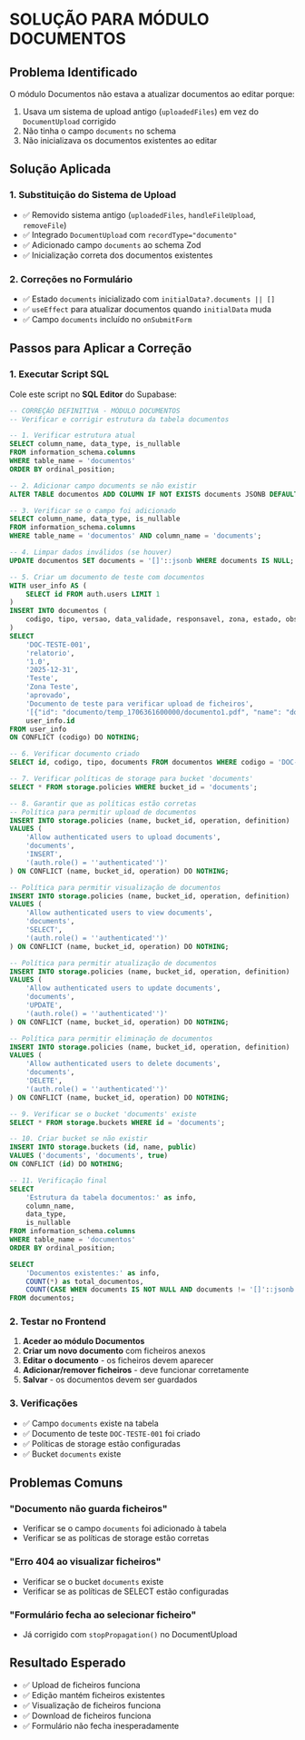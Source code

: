# SOLUÇÃO PARA MÓDULO DOCUMENTOS

## Problema Identificado
O módulo Documentos não estava a atualizar documentos ao editar porque:
1. Usava um sistema de upload antigo (`uploadedFiles`) em vez do `DocumentUpload` corrigido
2. Não tinha o campo `documents` no schema
3. Não inicializava os documentos existentes ao editar

## Solução Aplicada

### 1. Substituição do Sistema de Upload
- ✅ Removido sistema antigo (`uploadedFiles`, `handleFileUpload`, `removeFile`)
- ✅ Integrado `DocumentUpload` com `recordType="documento"`
- ✅ Adicionado campo `documents` ao schema Zod
- ✅ Inicialização correta dos documentos existentes

### 2. Correções no Formulário
- ✅ Estado `documents` inicializado com `initialData?.documents || []`
- ✅ `useEffect` para atualizar documentos quando `initialData` muda
- ✅ Campo `documents` incluído no `onSubmitForm`

## Passos para Aplicar a Correção

### 1. Executar Script SQL
Cole este script no **SQL Editor** do Supabase:

```sql
-- CORREÇÃO DEFINITIVA - MÓDULO DOCUMENTOS
-- Verificar e corrigir estrutura da tabela documentos

-- 1. Verificar estrutura atual
SELECT column_name, data_type, is_nullable 
FROM information_schema.columns 
WHERE table_name = 'documentos' 
ORDER BY ordinal_position;

-- 2. Adicionar campo documents se não existir
ALTER TABLE documentos ADD COLUMN IF NOT EXISTS documents JSONB DEFAULT '[]'::jsonb;

-- 3. Verificar se o campo foi adicionado
SELECT column_name, data_type, is_nullable 
FROM information_schema.columns 
WHERE table_name = 'documentos' AND column_name = 'documents';

-- 4. Limpar dados inválidos (se houver)
UPDATE documentos SET documents = '[]'::jsonb WHERE documents IS NULL;

-- 5. Criar um documento de teste com documentos
WITH user_info AS (
    SELECT id FROM auth.users LIMIT 1
)
INSERT INTO documentos (
    codigo, tipo, versao, data_validade, responsavel, zona, estado, observacoes, documents, user_id
) 
SELECT 
    'DOC-TESTE-001', 
    'relatorio', 
    '1.0', 
    '2025-12-31', 
    'Teste', 
    'Zona Teste', 
    'aprovado', 
    'Documento de teste para verificar upload de ficheiros',
    '[{"id": "documento/temp_1706361600000/documento1.pdf", "name": "documento1.pdf", "url": "https://mjgvjpqcdsmvervcxjig.supabase.co/storage/v1/object/public/documents/documento/temp_1706361600000/documento1.pdf", "type": "application/pdf", "size": 1024, "uploaded_at": "2025-01-27T10:00:00Z"}, {"id": "documento/temp_1706361600000/documento2.jpg", "name": "documento2.jpg", "url": "https://mjgvjpqcdsmvervcxjig.supabase.co/storage/v1/object/public/documents/documento/temp_1706361600000/documento2.jpg", "type": "image/jpeg", "size": 2048, "uploaded_at": "2025-01-27T10:01:00Z"}]'::jsonb,
    user_info.id 
FROM user_info
ON CONFLICT (codigo) DO NOTHING;

-- 6. Verificar documento criado
SELECT id, codigo, tipo, documents FROM documentos WHERE codigo = 'DOC-TESTE-001';

-- 7. Verificar políticas de storage para bucket 'documents'
SELECT * FROM storage.policies WHERE bucket_id = 'documents';

-- 8. Garantir que as políticas estão corretas
-- Política para permitir upload de documentos
INSERT INTO storage.policies (name, bucket_id, operation, definition)
VALUES (
    'Allow authenticated users to upload documents',
    'documents',
    'INSERT',
    '(auth.role() = ''authenticated'')'
) ON CONFLICT (name, bucket_id, operation) DO NOTHING;

-- Política para permitir visualização de documentos
INSERT INTO storage.policies (name, bucket_id, operation, definition)
VALUES (
    'Allow authenticated users to view documents',
    'documents',
    'SELECT',
    '(auth.role() = ''authenticated'')'
) ON CONFLICT (name, bucket_id, operation) DO NOTHING;

-- Política para permitir atualização de documentos
INSERT INTO storage.policies (name, bucket_id, operation, definition)
VALUES (
    'Allow authenticated users to update documents',
    'documents',
    'UPDATE',
    '(auth.role() = ''authenticated'')'
) ON CONFLICT (name, bucket_id, operation) DO NOTHING;

-- Política para permitir eliminação de documentos
INSERT INTO storage.policies (name, bucket_id, operation, definition)
VALUES (
    'Allow authenticated users to delete documents',
    'documents',
    'DELETE',
    '(auth.role() = ''authenticated'')'
) ON CONFLICT (name, bucket_id, operation) DO NOTHING;

-- 9. Verificar se o bucket 'documents' existe
SELECT * FROM storage.buckets WHERE id = 'documents';

-- 10. Criar bucket se não existir
INSERT INTO storage.buckets (id, name, public)
VALUES ('documents', 'documents', true)
ON CONFLICT (id) DO NOTHING;

-- 11. Verificação final
SELECT 
    'Estrutura da tabela documentos:' as info,
    column_name,
    data_type,
    is_nullable
FROM information_schema.columns 
WHERE table_name = 'documentos' 
ORDER BY ordinal_position;

SELECT 
    'Documentos existentes:' as info,
    COUNT(*) as total_documentos,
    COUNT(CASE WHEN documents IS NOT NULL AND documents != '[]'::jsonb THEN 1 END) as com_documentos
FROM documentos;
```

### 2. Testar no Frontend
1. **Aceder ao módulo Documentos**
2. **Criar um novo documento** com ficheiros anexos
3. **Editar o documento** - os ficheiros devem aparecer
4. **Adicionar/remover ficheiros** - deve funcionar corretamente
5. **Salvar** - os documentos devem ser guardados

### 3. Verificações
- ✅ Campo `documents` existe na tabela
- ✅ Documento de teste `DOC-TESTE-001` foi criado
- ✅ Políticas de storage estão configuradas
- ✅ Bucket `documents` existe

## Problemas Comuns

### "Documento não guarda ficheiros"
- Verificar se o campo `documents` foi adicionado à tabela
- Verificar se as políticas de storage estão corretas

### "Erro 404 ao visualizar ficheiros"
- Verificar se o bucket `documents` existe
- Verificar se as políticas de SELECT estão configuradas

### "Formulário fecha ao selecionar ficheiro"
- Já corrigido com `stopPropagation()` no DocumentUpload

## Resultado Esperado
- ✅ Upload de ficheiros funciona
- ✅ Edição mantém ficheiros existentes
- ✅ Visualização de ficheiros funciona
- ✅ Download de ficheiros funciona
- ✅ Formulário não fecha inesperadamente 
